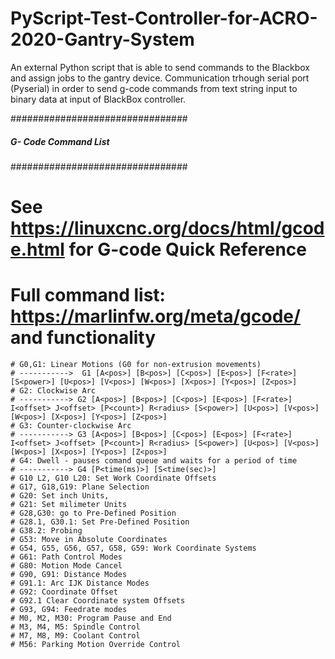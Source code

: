 # PyScript-Test-Controller-for-ACRO-2020-Gantry-System
An external Python script that is able to send commands to the Blackbox and assign jobs to the gantry device. Communication trhough serial port (Pyserial) in order to send g-code commands from text string input to binary data at input of BlackBox controller.



################################
##### G- Code Command List #####
################################

# See https://linuxcnc.org/docs/html/gcode.html for G-code Quick Reference 
# Full command list: https://marlinfw.org/meta/gcode/ and functionality

    # G0,G1: Linear Motions (G0 for non-extrusion movements)
    # ----------->  G1 [A<pos>] [B<pos>] [C<pos>] [E<pos>] [F<rate>] [S<power>] [U<pos>] [V<pos>] [W<pos>] [X<pos>] [Y<pos>] [Z<pos>]
    # G2: Clockwise Arc
    # -----------> G2 [A<pos>] [B<pos>] [C<pos>] [E<pos>] [F<rate>] I<offset> J<offset> [P<count>] R<radius> [S<power>] [U<pos>] [V<pos>] [W<pos>] [X<pos>] [Y<pos>] [Z<pos>]
    # G3: Counter-clockwise Arc
    # -----------> G3 [A<pos>] [B<pos>] [C<pos>] [E<pos>] [F<rate>] I<offset> J<offset> [P<count>] R<radius> [S<power>] [U<pos>] [V<pos>] [W<pos>] [X<pos>] [Y<pos>] [Z<pos>]
    # G4: Dwell - pauses comand queue and waits for a period of time
    # -----------> G4 [P<time(ms)>] [S<time(sec)>]
    # G10 L2, G10 L20: Set Work Coordinate Offsets
    # G17, G18,G19: Plane Selection
    # G20: Set inch Units, 
    # G21: Set milimeter Units
    # G28,G30: go to Pre-Defined Position
    # G28.1, G30.1: Set Pre-Defined Position
    # G38.2: Probing
    # G53: Move in Absolute Coordinates
    # G54, G55, G56, G57, G58, G59: Work Coordinate Systems
    # G61: Path Control Modes
    # G80: Motion Mode Cancel
    # G90, G91: Distance Modes
    # G91.1: Arc IJK Distance Modes
    # G92: Coordinate Offset
    # G92.1 Clear Coordinate system Offsets
    # G93, G94: Feedrate modes
    # M0, M2, M30: Program Pause and End
    # M3, M4, M5: Spindle Control
    # M7, M8, M9: Coolant Control
    # M56: Parking Motion Override Control

